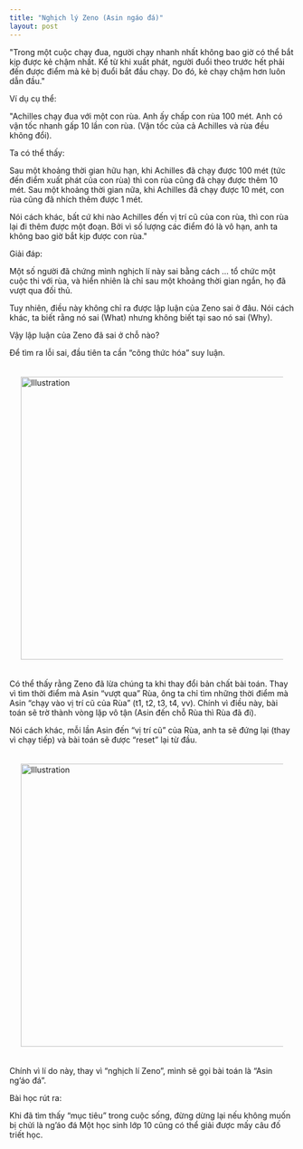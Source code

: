 ```yaml
---
title: "Nghịch lý Zeno (Asin ngáo đá)"
layout: post
---
```

"Trong một cuộc chạy đua, người chạy nhanh nhất không bao giờ có thể bắt kịp được kẻ chậm nhất. Kể từ khi xuất phát, người đuổi theo trước hết phải đến được điểm mà kẻ bị đuổi bắt đầu chạy. Do đó, kẻ chạy chậm hơn luôn dẫn đầu."

Ví dụ cụ thể:

"Achilles chạy đua với một con rùa. Anh ấy chấp con rùa 100 mét. Anh có vận tốc nhanh gấp 10 lần con rùa. (Vận tốc của cả Achilles và rùa đều không đổi). 

Ta có thể thấy: 

Sau một khoảng thời gian hữu hạn, khi Achilles đã chạy được 100 mét (tức đến điểm xuất phát của con rùa) thì con rùa cũng đã chạy được thêm 10 mét. Sau một khoảng thời gian nữa, khi Achilles đã chạy được 10 mét, con rùa cũng đã nhích thêm được 1 mét. 

Nói cách khác, bất cứ khi nào Achilles đến vị trí cũ của con rùa, thì con rùa lại đi thêm được một đoạn. Bởi vì số lượng các điểm đó là vô hạn, anh ta không bao giờ bắt kịp được con rùa."

Giải đáp:

Một số người đã chứng mình nghịch lí này sai bằng cách … tổ chức một cuộc thi với rùa, và hiển nhiên là chỉ sau một khoảng thời gian ngắn, họ đã vượt qua đối thủ. 

Tuy nhiên, điều này không chỉ ra được lập luận của Zeno sai ở đâu. Nói cách khác, ta biết rằng nó sai (What) nhưng không biết tại sao nó sai (Why).

Vậy lập luận của Zeno đã sai ở chỗ nào?

Để tìm ra lỗi sai, đầu tiên ta cần “công thức hóa” suy luận.

<div style="display: flex; justify-content: center; padding: 20px;">
    <img src="{{ site.baseurl }}/assets/media/posts/2022-05-01-nghich-ly-zeno-asin-ngao-da-1" alt="Illustration" style="width: 500px; height: auto;">
</div>

Có thể thấy rằng Zeno đã lừa chúng ta khi thay đổi bản chất bài toán. Thay vì tìm thời điểm mà Asin “vượt qua” Rùa, ông ta chỉ tìm những thời điểm mà Asin “chạy vào vị trí cũ của Rùa” (t1, t2, t3, t4, vv). Chính vì điều này, bài toán sẽ trờ thành vòng lặp vô tận (Asin đến chỗ Rùa thì Rùa đã đi).

Nói cách khác, mỗi lần Asin đến “vị trí cũ” của Rùa, anh ta sẽ đứng lại (thay vì chạy tiếp) và bài toán sẽ được “reset” lại từ đầu.


<div style="display: flex; justify-content: center; padding: 20px;">
    <img src="{{ site.baseurl }}/assets/media/posts/2022-05-01-nghich-ly-zeno-asin-ngao-da-2" alt="Illustration" style="width: 500px; height: auto;">
</div>

Chính vì lí do này, thay vì “nghịch lí Zeno”, mình sẽ gọi bài toán là “Asin ng’áo đá”.

Bài học rút ra: 

Khi đã tìm thấy “mục tiêu” trong cuộc sống, đừng dừng lại nếu không muốn bị chửi là ng’áo đá
Một học sinh lớp 10 cũng có thể giải được mấy câu đố triết học.
